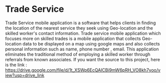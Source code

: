 # Trade Service
Trade Service mobile application is a software that helps clients in finding the location of the nearest service they seek using Geo-location and the skilled worker's contact information. Trade service mobile application which focuses more on skilled trades is a mobile application that collects Geo-location data to be displayed on a map using google maps and also collects personal information such as name, phone number , email. This application eliminates the traditional method of employing a skilled worker through referrals from known associates.
If you want the source to this project, here is the link : https://drive.google.com/file/d/1t_XSWp6EcQAICBi9mW6pRH_VO8kh7yoo/view?usp=drive_link
